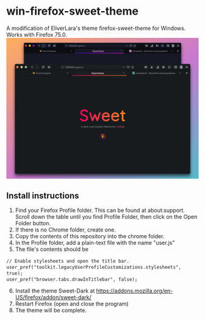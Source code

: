 # win-firefox-sweet-theme
A modification of EliverLara's theme firefox-sweet-theme for Windows. Works with Firefox 75.0.
![Screenshots](firefox-sweet-theme/images/preview.png)

## Install instructions
1. Find your Firefox Profile folder. This can be found at about:support. Scroll down the table until you find Profile Folder, then click on the Open Folder button.
2. If there is no Chrome folder, create one.
3. Copy the contents of this repository into the chrome folder.
4. In the Profile folder, add a plain-text file with the name "user.js"
5. The file's contents should be 
```
// Enable stylesheets and open the title bar.
user_pref("toolkit.legacyUserProfileCustomizations.stylesheets", true);
user_pref("browser.tabs.drawInTitlebar", false);
```
6. Install the theme Sweet-Dark at https://addons.mozilla.org/en-US/firefox/addon/sweet-dark/
7. Restart Firefox (open and close the program)
8. The theme will be complete.
